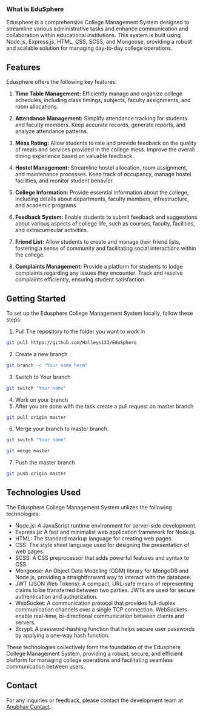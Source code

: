 ### What is EduSphere
Edusphere is a comprehensive College Management System designed to streamline various administrative tasks and enhance communication and collaboration within educational institutions. This system is built using Node.js, Express.js, HTML, CSS, SCSS, and Mongoose, providing a robust and scalable solution for managing day-to-day college operations.

## Features
Edusphere offers the following key features:

1.  **Time Table Management:** Efficiently manage and organize college schedules, including class timings, subjects, faculty assignments, and room allocations.
    
2.  **Attendance Management:** Simplify attendance tracking for students and faculty members. Keep accurate records, generate reports, and analyze attendance patterns.
    
3.  **Mess Rating:** Allow students to rate and provide feedback on the quality of meals and services provided in the college mess. Improve the overall dining experience based on valuable feedback.
    
4.  **Hostel Management:** Streamline hostel allocation, room assignment, and maintenance processes. Keep track of occupancy, manage hostel facilities, and monitor student behavior.
    
5.  **College Information:** Provide essential information about the college, including details about departments, faculty members, infrastructure, and academic programs.
    
6.  **Feedback System:** Enable students to submit feedback and suggestions about various aspects of college life, such as courses, faculty, facilities, and extracurricular activities.
    
7.  **Friend List:** Allow students to create and manage their friend lists, fostering a sense of community and facilitating social interactions within the college.
    
8.  **Complaints Management:** Provide a platform for students to lodge complaints regarding any issues they encounter. Track and resolve complaints efficiently, ensuring student satisfaction.

## Getting Started
To set up the Edusphere College Management System locally, follow these steps:

1. Pull The repository to the folder you want to work in

```bash
git pull https://github.com/Halleys123/EduSphere
```

2. Create a new branch
```bash
git branch -c "Your name here"
```

3. Switch to Your branch
```bash
git switch "Your name"
```

4. Work on your branch
5. After you are done with the task create a pull request on master branch

```bash
git pull origin master
```

6. Merge your branch to master branch.
```bash
git switch "Your name"
```

```bash
git merge master
```
7. Push the master branch
```bash
git push origin master
```

## Technologies Used

The Edusphere College Management System utilizes the following technologies:

-   Node.js: A JavaScript runtime environment for server-side development.
-   Express.js: A fast and minimalist web application framework for Node.js.
-   HTML: The standard markup language for creating web pages.
-   CSS: The style sheet language used for designing the presentation of web pages.
-   SCSS: A CSS preprocessor that adds powerful features and syntax to CSS.
-   Mongoose: An Object Data Modeling (ODM) library for MongoDB and Node.js, providing a straightforward way to interact with the database.
-   JWT (JSON Web Tokens): A compact, URL-safe means of representing claims to be transferred between two parties. JWTs are used for secure authentication and authorization.
-   WebSocket: A communication protocol that provides full-duplex communication channels over a single TCP connection. WebSockets enable real-time, bi-directional communication between clients and servers.
-   Bcrypt: A password-hashing function that helps secure user passwords by applying a one-way hash function.

These technologies collectively form the foundation of the Edusphere College Management System, providing a robust, secure, and efficient platform for managing college operations and facilitating seamless communication between users.

## Contact

For any inquiries or feedback, please contact the development team at [Anubhav Contact](6387014896).
